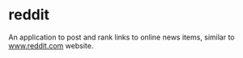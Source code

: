 reddit
======

An application to post and rank links to online news items, similar to www.reddit.com website.
